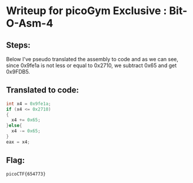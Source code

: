 # Writeup for picoGym Exclusive : Bit-O-Asm-4
## Steps:
Below I've pseudo translated the assembly to code and as we can see, since 0x9fe1a is not less or equal to 0x2710, we subtract 0x65 and get 0x9FDB5.

## Translated to code:
```cpp
int x4 = 0x9fe1a;
if (x4 <= 0x2710)
{
  x4 += 0x65;   
}else{
  x4 -= 0x65;
}
eax = x4;
```

## Flag:
```picoCTF{654773}```
